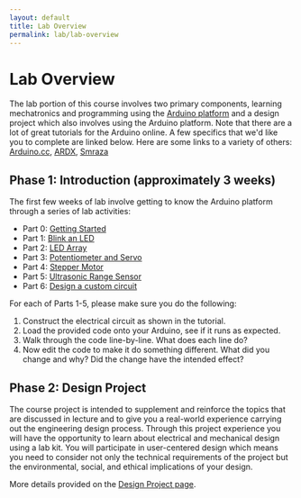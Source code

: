```yaml
---
layout: default
title: Lab Overview
permalink: lab/lab-overview
---
```


# Lab Overview

The lab portion of this course involves two primary components, learning mechatronics and programming using the [Arduino platform](https://www.arduino.cc/en/Guide/Introduction) and a design project which also involves using the Arduino platform. Note that there are a lot of great tutorials for the Arduino online. A few specifics that we'd like you to complete are linked below. Here are some links to a variety of others: [Arduino.cc](https://www.arduino.cc/en/Tutorial/BuiltInExamples), [ARDX](http://www.oomlout.com/a/products/ardx/), [Smraza](https://mega.nz/#F!F1gj0Y7L!vrf91AD2b5OowYc43dSR7Q)

## Phase 1: Introduction (approximately 3 weeks)

The first few weeks of lab involve getting to know the Arduino platform through a series of lab activities:
- Part 0: [Getting Started](/lab/getting-started)
- Part 1: [Blink an LED](https://www.arduino.cc/en/Tutorial/Blink)
- Part 2: [LED Array](https://mega.nz/#F!F1gj0Y7L!vrf91AD2b5OowYc43dSR7Q!M9ZEBC5b)
- Part 3: [Potentiometer and Servo](https://mega.nz/#F!F1gj0Y7L!vrf91AD2b5OowYc43dSR7Q!9pYQiYQY)
- Part 4: [Stepper Motor](https://mega.nz/#F!F1gj0Y7L!vrf91AD2b5OowYc43dSR7Q!whZwiS5T)
- Part 5: [Ultrasonic Range Sensor](https://mega.nz/#F!F1gj0Y7L!vrf91AD2b5OowYc43dSR7Q!c0Y2DC5I)
- Part 6: [Design a custom circuit](/lab/custom-circuit)

For each of Parts 1-5, please make sure you do the following:
1. Construct the electrical circuit as shown in the tutorial.
1. Load the provided code onto your Arduino, see if it runs as expected.
1. Walk through the code line-by-line. What does each line do?
1. Now edit the code to make it do something different. What did you change and why? Did the change have the intended effect?

## Phase 2: Design Project

The course project is intended to supplement and reinforce the topics that are discussed in lecture and to give you a real-world experience carrying out the engineering design process. Through this project experience you will have the opportunity to learn about electrical and mechanical design using a lab kit. You will participate in user-centered design which means you need to consider not only the technical requirements of the project but the environmental, social, and ethical implications of your design.

More details provided on the [Design Project page](/lab/design-project).

